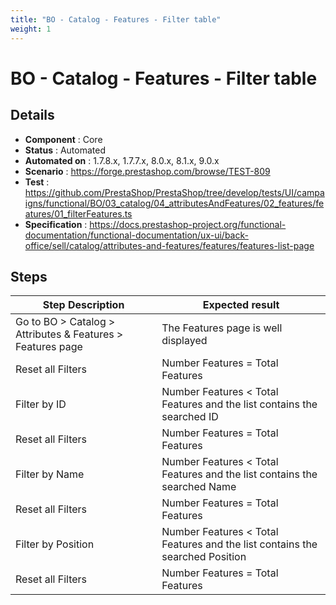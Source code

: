 ```yaml
---
title: "BO - Catalog - Features - Filter table"
weight: 1
---
```


# BO - Catalog - Features - Filter table
## Details
* **Component** : Core
* **Status** : Automated
* **Automated on** : 1.7.8.x, 1.7.7.x, 8.0.x, 8.1.x, 9.0.x
* **Scenario** : https://forge.prestashop.com/browse/TEST-809
* **Test** : https://github.com/PrestaShop/PrestaShop/tree/develop/tests/UI/campaigns/functional/BO/03_catalog/04_attributesAndFeatures/02_features/features/01_filterFeatures.ts
* **Specification** : https://docs.prestashop-project.org/functional-documentation/functional-documentation/ux-ui/back-office/sell/catalog/attributes-and-features/features/features-list-page

## Steps
| Step Description | Expected result |
| ----- | ----- |
| Go to BO > Catalog > Attributes & Features > Features page | The Features page is well displayed |
| Reset all Filters | Number Features = Total Features |
| Filter by ID | Number Features < Total Features and the list contains the searched ID |
| Reset all Filters | Number Features = Total Features |
| Filter by Name | Number Features < Total Features and the list contains the searched Name |
| Reset all Filters | Number Features = Total Features |
| Filter by Position | Number Features < Total Features and the list contains the searched Position |
| Reset all Filters | Number Features = Total Features |
